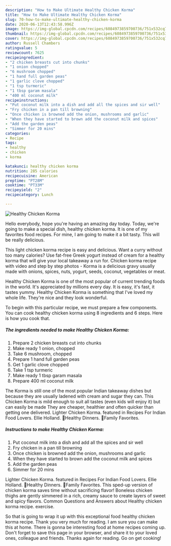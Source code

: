 ```yaml
---
description: "How to Make Ultimate Healthy Chicken Korma"
title: "How to Make Ultimate Healthy Chicken Korma"
slug: 70-how-to-make-ultimate-healthy-chicken-korma
date: 2020-06-13T12:43:58.996Z
image: https://img-global.cpcdn.com/recipes/6084973859700736/751x532cq70/healthy-chicken-korma-recipe-main-photo.jpg
thumbnail: https://img-global.cpcdn.com/recipes/6084973859700736/751x532cq70/healthy-chicken-korma-recipe-main-photo.jpg
cover: https://img-global.cpcdn.com/recipes/6084973859700736/751x532cq70/healthy-chicken-korma-recipe-main-photo.jpg
author: Russell Chambers
ratingvalue: 5
reviewcount: 7625
recipeingredient:
- "2 chicken breasts cut into chunks"
- "1 onion chopped"
- "6 mushroom chopped"
- "1 hand full garden peas"
- "1 garlic clove chopped"
- "1 tsp turmeric"
- "1 tbsp garam masala"
- "400 ml coconut milk"
recipeinstructions:
- "Put coconut milk into a dish and add all the spices and sir well"
- "Fry chicken in a pan till browning"
- "Once chicken is browned add the onion, mushrooms and garlic"
- "When they have started to brown add the coconut milk and spices"
- "Add the garden peas"
- "Simmer for 20 mins"
categories:
- Recipe
tags:
- healthy
- chicken
- korma

katakunci: healthy chicken korma 
nutrition: 285 calories
recipecuisine: American
preptime: "PT28M"
cooktime: "PT33M"
recipeyield: "2"
recipecategory: Lunch

---
```



![Healthy Chicken Korma](https://img-global.cpcdn.com/recipes/6084973859700736/751x532cq70/healthy-chicken-korma-recipe-main-photo.jpg)

Hello everybody, hope you're having an amazing day today. Today, we're going to make a special dish, healthy chicken korma. It is one of my favorites food recipes. For mine, I am going to make it a bit tasty. This will be really delicious.

This light chicken korma recipe is easy and delicious. Want a curry without too many calories? Use fat-free Greek yogurt instead of cream for a healthy korma that will give your local takeaway a run for. Chicken korma recipe with video and step by step photos - Korma is a delicious gravy usually made with onions, spices, nuts, yogurt, seeds, coconut, vegetables or meat.

Healthy Chicken Korma is one of the most popular of current trending foods in the world. It's appreciated by millions every day. It is easy, it's fast, it tastes yummy. Healthy Chicken Korma is something that I've loved my whole life. They're nice and they look wonderful.


To begin with this particular recipe, we must prepare a few components. You can cook healthy chicken korma using 8 ingredients and 6 steps. Here is how you cook that.

<!--inarticleads1-->

##### The ingredients needed to make Healthy Chicken Korma:

1. Prepare 2 chicken breasts cut into chunks
1. Make ready 1 onion, chopped
1. Take 6 mushroom, chopped
1. Prepare 1 hand full garden peas
1. Get 1 garlic clove chopped
1. Take 1 tsp turmeric
1. Make ready 1 tbsp garam masala
1. Prepare 400 ml coconut milk


The Korma is still one of the most popular Indian takeaway dishes but because they are usually ladened with cream and sugar they can. This Chicken Korma is mild enough to suit all tastes (even kids will enjoy it) but can easily be made They are cheaper, healthier and often quicker than getting one delivered. Lighter Chicken Korma. featured in Recipes For Indian Food Lovers. Ellie Holland. 🍲Healthy Dinners. 🍜Family Favorites. 

<!--inarticleads2-->

##### Instructions to make Healthy Chicken Korma:

1. Put coconut milk into a dish and add all the spices and sir well
1. Fry chicken in a pan till browning
1. Once chicken is browned add the onion, mushrooms and garlic
1. When they have started to brown add the coconut milk and spices
1. Add the garden peas
1. Simmer for 20 mins


Lighter Chicken Korma. featured in Recipes For Indian Food Lovers. Ellie Holland. 🍲Healthy Dinners. 🍜Family Favorites. This sped-up version of chicken korma saves time without sacrificing flavor! Boneless chicken thighs are gently simmered in a rich, creamy sauce to create layers of sweet and spicy flavors. Common Questions and Answers about Healthy chicken korma recipe. exercise. 

So that is going to wrap it up with this exceptional food healthy chicken korma recipe. Thank you very much for reading. I am sure you can make this at home. There is gonna be interesting food at home recipes coming up. Don't forget to save this page in your browser, and share it to your loved ones, colleague and friends. Thanks again for reading. Go on get cooking!
